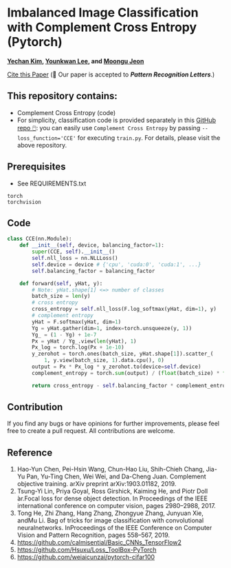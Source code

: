 # Imbalanced Image Classification with Complement Cross Entropy (Pytorch)
**[Yechan Kim](https://github.com/unique-chan), [Younkwan Lee](https://github.com/brightyoun), and [Moongu Jeon](https://scholar.google.co.kr/citations?user=zfngGSkAAAAJ&hl=ko&oi=ao)**

[Cite this Paper](https://doi.org/10.1016/j.patrec.2021.07.017) (🎉 Our paper is accepted to ***Pattern Recognition Letters***.)

## This repository contains:
- Complement Cross Entropy (code) 
- For simplicity, classification code is provided separately in this [GitHub repo 🖱️](https://github.com/unique-chan/Simple-Image-Classification): you can easily use `Complement Cross Entropy` by passing `--loss_function='CCE'` for executing `train.py`. For details, please visit the above repository.

## Prerequisites
* See REQUIREMENTS.txt
```
torch
torchvision
```

## Code
```python
class CCE(nn.Module):
    def __init__(self, device, balancing_factor=1):
        super(CCE, self).__init__()
        self.nll_loss = nn.NLLLoss()
        self.device = device # {'cpu', 'cuda:0', 'cuda:1', ...}
        self.balancing_factor = balancing_factor

    def forward(self, yHat, y):
        # Note: yHat.shape[1] <=> number of classes
        batch_size = len(y)
        # cross entropy
        cross_entropy = self.nll_loss(F.log_softmax(yHat, dim=1), y)
        # complement entropy
        yHat = F.softmax(yHat, dim=1)
        Yg = yHat.gather(dim=1, index=torch.unsqueeze(y, 1))
        Yg_ = (1 - Yg) + 1e-7
        Px = yHat / Yg_.view(len(yHat), 1)
        Px_log = torch.log(Px + 1e-10)
        y_zerohot = torch.ones(batch_size, yHat.shape[1]).scatter_(
            1, y.view(batch_size, 1).data.cpu(), 0)
        output = Px * Px_log * y_zerohot.to(device=self.device)
        complement_entropy = torch.sum(output) / (float(batch_size) * float(yHat.shape[1]))

        return cross_entropy - self.balancing_factor * complement_entropy
```


## Contribution
If you find any bugs or have opinions for further improvements, please feel free to create a pull request. All contributions are welcome.

## Reference
1. Hao-Yun Chen, Pei-Hsin Wang, Chun-Hao Liu, Shih-Chieh Chang, Jia-Yu Pan, Yu-Ting Chen, Wei Wei, and Da-Cheng Juan. Complement objective training. arXiv preprint arXiv:1903.01182, 2019.
2. Tsung-Yi Lin, Priya Goyal, Ross Girshick, Kaiming He, and Piotr Doll ́ar.Focal  loss  for  dense  object  detection. In Proceedings  of  the  IEEE international conference on computer vision, pages 2980–2988, 2017.
3. Tong He, Zhi Zhang, Hang Zhang, Zhongyue Zhang, Junyuan Xie, andMu Li.  Bag of tricks for image classification with convolutional neuralnetworks.  InProceedings of the IEEE Conference on Computer Vision and Pattern Recognition, pages 558–567, 2019.
4. https://github.com/calmisential/Basic_CNNs_TensorFlow2
5. https://github.com/Hsuxu/Loss_ToolBox-PyTorch
6. https://github.com/weiaicunzai/pytorch-cifar100
